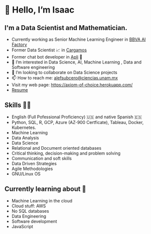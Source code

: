 # 👋 Hello, I’m Isaac
## I'm a Data Scientist and Mathematician.
- Currently working as Senior Machine Learning Engineer in [BBVA AI Factory](https://www.bbvaaifactory.com)
- Former Data Scientist 📈 in [Cargamos](https://www.linkedin.com/company/cargamosmx/)
- Former chat bot developer in [Apli](https://www.apli.jobs/) 🤖
- 👀 I’m interested in Data Science, AI, Machine Learning , Data and Software engineering 
- 💞️ I’m looking to collaborate on Data Science projects
- 📫 How to reach me: alefsubcero@ciencias.unam.mx
- Visit my web page: https://axiom-of-choice.herokuapp.com/
- [Resume](https://www.canva.com/design/DAEunVRudO0/AXV2i1hFsD5OEgOE3YWW4Q/view?utm_content=DAEunVRudO0&utm_campaign=designshare&utm_medium=link2&utm_source=sharebutton)

## Skills 👨‍💻
* English (Full Pofessional Proficiency)  🇺🇸 and native Spanish 🇪🇸
* Python, SQL, R, GCP, Azure (AZ-900 Certficate), Tableau, Docker, Kubernetes.
* Machine Learning
* Data Analysis
* Data Science
* Relational and Document oriented databases
* Critical thinking, decision-making and problem solving 
* Communication and soft skills
* Data Driven Strategies
* Agile Methodologies
* GNU/Linux OS

## Currently learning about 🌱
- Machine Learning in the cloud
- Cloud stuff: AWS
- No SQL databases
- Data Engineering
- Software development
- JavaScript
<!---
axiom-of-choice/axiom-of-choice is a ✨ special ✨ repository because its `README.md` (this file) appears on your GitHub profile.
You can click the Preview link to take a look at your changes.
--->
